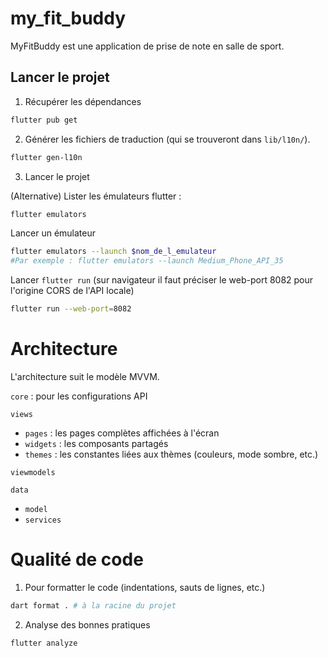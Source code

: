 # my_fit_buddy

MyFitBuddy est une application de prise de note en salle de sport.

## Lancer le projet

1. Récupérer les dépendances 
```sh
flutter pub get
```

2. Générer les fichiers de traduction (qui se trouveront dans `lib/l10n/`).
```sh
flutter gen-l10n
```

3. Lancer le projet 

(Alternative) Lister les émulateurs flutter : 
```sh
flutter emulators
```
Lancer un émulateur
```sh
flutter emulators --launch $nom_de_l_emulateur
#Par exemple : flutter emulators --launch Medium_Phone_API_35
``` 

Lancer `flutter run` (sur navigateur il faut préciser le web-port 8082 pour l'origine CORS de l'API locale)
```sh
flutter run --web-port=8082
```



# Architecture

L'architecture suit le modèle MVVM.

`core` : pour les configurations API 

`views` 
- `pages` : les pages complètes affichées à l'écran
- `widgets` : les composants partagés
- `themes` : les constantes liées aux thèmes (couleurs, mode sombre, etc.)

`viewmodels`

`data`
- `model`
- `services`


# Qualité de code

1. Pour formatter le code (indentations, sauts de lignes, etc.)
```sh
dart format . # à la racine du projet
```
2. Analyse des bonnes pratiques
```sh
flutter analyze
```
